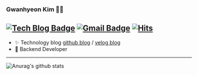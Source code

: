### Gwanhyeon Kim 🙆‍♂️
[![Tech Blog Badge](http://img.shields.io/badge/-Tech%20blog-black?style=flat-square&logo=github&link=https://gwanhyeon.github.io/)](https://gwanhyeon.github.io/)
[![Gmail Badge](https://img.shields.io/badge/Gmail-d14836?style=flat-square&logo=Gmail&logoColor=white&link=mailto:kgh940525@gmail.com)](mailto:kgh940525@gmail.com)
[![Hits](https://hits.seeyoufarm.com/api/count/incr/badge.svg?url=https%3A%2F%2Fgithub.com%2Fgwanhyeon&count_bg=%2379C83D&title_bg=%23555555&icon=&icon_color=%23E7E7E7&title=hits&edge_flat=false)](https://hits.seeyoufarm.com)
---
- ✨ Technology blog [github blog](https://gwanhyeon.github.io/) / [velog blog](https://velog.io/@gwanhyeon0525)
- 🌱 Backend Developer
---
![Anurag's github stats](https://github-readme-stats.vercel.app/api?username=gwanhyeon&show_icons=true&theme=highcontrast)
